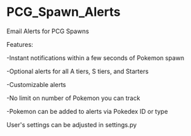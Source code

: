 # PCG_Spawn_Alerts
Email Alerts for PCG Spawns

Features:

-Instant notifications within a few seconds of Pokemon spawn

-Optional alerts for all A tiers, S tiers, and Starters

-Customizable alerts

-No limit on number of Pokemon you can track

-Pokemon can be added to alerts via Pokedex ID or type

User's settings can be adjusted in settings.py
